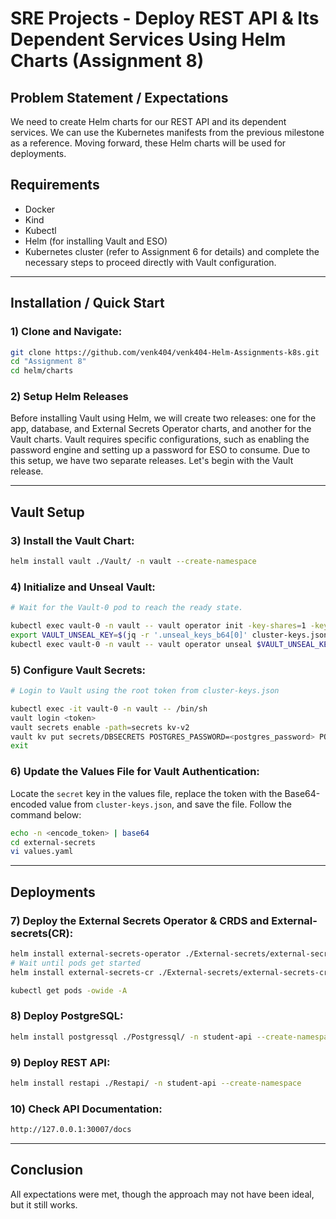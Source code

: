 # SRE Projects - Deploy REST API & Its Dependent Services Using Helm Charts (Assignment 8)

## Problem Statement / Expectations  
We need to create Helm charts for our REST API and its dependent services. We can use the Kubernetes manifests from the previous milestone as a reference. Moving forward, these Helm charts will be used for deployments.  

## Requirements  
- Docker  
- Kind  
- Kubectl  
- Helm (for installing Vault and ESO)  
- Kubernetes cluster (refer to Assignment 6 for details) and complete the necessary steps to proceed directly with Vault configuration.  

---

## Installation / Quick Start  

### 1) Clone and Navigate:  
```bash
git clone https://github.com/venk404/venk404-Helm-Assignments-k8s.git
cd "Assignment 8"
cd helm/charts 
```

### 2) Setup Helm Releases  
Before installing Vault using Helm, we will create two releases: one for the app, database, and External Secrets Operator charts, and another for the Vault charts. Vault requires specific configurations, such as enabling the password engine and setting up a password for ESO to consume. Due to this setup, we have two separate releases. Let's begin with the Vault release.  

---

## Vault Setup  

### 3) Install the Vault Chart:  
```bash
helm install vault ./Vault/ -n vault --create-namespace
```

### 4) Initialize and Unseal Vault:  
```bash
# Wait for the Vault-0 pod to reach the ready state.

kubectl exec vault-0 -n vault -- vault operator init -key-shares=1 -key-threshold=1 -format=json > cluster-keys.json
export VAULT_UNSEAL_KEY=$(jq -r '.unseal_keys_b64[0]' cluster-keys.json)
kubectl exec vault-0 -n vault -- vault operator unseal $VAULT_UNSEAL_KEY
```

### 5) Configure Vault Secrets:  
```bash
# Login to Vault using the root token from cluster-keys.json

kubectl exec -it vault-0 -n vault -- /bin/sh
vault login <token>
vault secrets enable -path=secrets kv-v2
vault kv put secrets/DBSECRETS POSTGRES_PASSWORD=<postgres_password> POSTGRES_DB=<postgres_db> POSTGRES_USER=<postgres_user>
exit
```

### 6) Update the Values File for Vault Authentication:  
Locate the `secret` key in the values file, replace the token with the Base64-encoded value from `cluster-keys.json`, and save the file. Follow the command below:  
```bash
echo -n <encode_token> | base64
cd external-secrets
vi values.yaml
```

---

## Deployments  

### 7) Deploy the External Secrets Operator & CRDS and External-secrets(CR):  
```bash
helm install external-secrets-operator ./External-secrets/external-secrets/ -n external-secrets --create-namespace
# Wait until pods get started
helm install external-secrets-cr ./External-secrets/external-secrets-cr/ -n external-secrets

kubectl get pods -owide -A
```

### 8) Deploy PostgreSQL:  
```bash
helm install postgressql ./Postgressql/ -n student-api --create-namespace
```

### 9) Deploy REST API:  
```bash
helm install restapi ./Restapi/ -n student-api --create-namespace
```

### 10) Check API Documentation:  
```bash
http://127.0.0.1:30007/docs
```

---

## Conclusion  
All expectations were met, though the approach may not have been ideal, but it still works.
